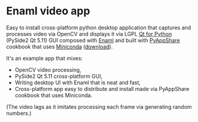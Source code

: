 # Enaml video app

Easy to install cross-platform python desktop application that captures and processes video via OpenCV and displays it via LGPL [Qt for Python](https://www.qt.io/qt-for-python) (PySide2 Qt 5.11) GUI composed with [Enaml](https://github.com/nucleic/enaml) and built with [PyAppShare](https://github.com/kiwi0fruit/pyappshare) cookbook that uses [Miniconda](https://conda.io/docs/glossary.html#miniconda-glossary) ([download](https://conda.io/miniconda.html)).

It's an example app that mixes:

* OpenCV video processing,
* PySide2 Qt 5.11 cross-platform GUI,
* Writing desktop UI with Enaml that is neat and fast,
* Cross-platform app easy to distribute and install made via PyAppShare cookbook that uses Miniconda.

(The video lags as it imitates processing each frame via generating random numbers.)
